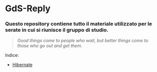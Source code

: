 # GdS-Reply
### Questo repository contiene tutto il materiale utilizzato per le serate in cui si riunisce il gruppo di studio.
>*Good things come to people who wait, but better things come to those who go out and get them.*


Indice:
- [Hibernate](https://github.com/parez93/GdS-Reply/)
